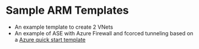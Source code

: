 # Sample ARM Templates
- An example template to create 2 VNets
- An example of ASE with Azure Firewall and fcorced tunneling based on a [Azure quick start template](https://github.com/Azure/azure-quickstart-templates/tree/master/App-Service-Environment-AzFirewall)
